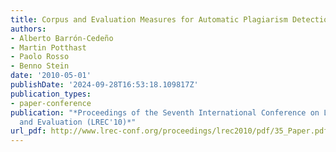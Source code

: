 ```yaml
---
title: Corpus and Evaluation Measures for Automatic Plagiarism Detection
authors:
- Alberto Barrón-Cedeño
- Martin Potthast
- Paolo Rosso
- Benno Stein
date: '2010-05-01'
publishDate: '2024-09-28T16:53:18.109817Z'
publication_types:
- paper-conference
publication: "*Proceedings of the Seventh International Conference on Language Resources
  and Evaluation (LREC'10)*"
url_pdf: http://www.lrec-conf.org/proceedings/lrec2010/pdf/35_Paper.pdf
---
```

